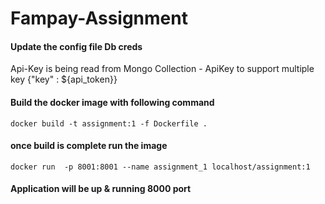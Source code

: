 # Fampay-Assignment

#### Update the config file Db creds 

Api-Key is being read from Mongo Collection - ApiKey to support multiple key
{"key" : ${api_token}}
 

#### Build the docker image with following command
```
docker build -t assignment:1 -f Dockerfile .
```
#### once build is complete run the image 
```
docker run  -p 8001:8001 --name assignment_1 localhost/assignment:1
```
#### Application will be up & running 8000 port